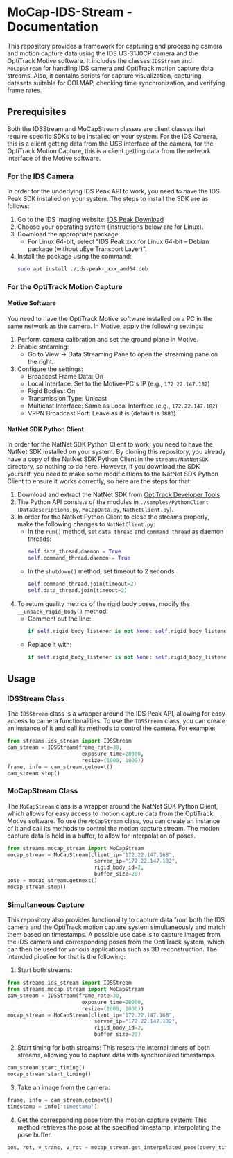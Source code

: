 # MoCap-IDS-Stream - Documentation

This repository provides a framework for capturing and processing camera and motion capture data using the IDS U3-31J0CP camera and the OptiTrack Motive software. 
It includes the classes `IDSStream` and `MoCapStream` for handling IDS camera and OptiTrack motion capture data streams.
Also, it contains scripts for capture visualization, capturing datasets suitable for COLMAP, checking time synchronization, and verifying frame rates.

## Prerequisites
Both the IDSStream and MoCapStream classes are client classes that require specific SDKs to be installed on your system.
For the IDS Camera, this is a client getting data from the USB interface of the camera, for the OptiTrack Motion Capture, this is a client getting data from the network interface of the Motive software.

### For the IDS Camera
In order for the underlying IDS Peak API to work, you need to have the IDS Peak SDK installed on your system. The steps to install the SDK are as follows:
1. Go to the IDS Imaging website: [IDS Peak Download](https://en.ids-imaging.com/download-peak.html)
2. Choose your operating system (instructions below are for Linux).
3. Download the appropriate package:
   - For Linux 64-bit, select "IDS Peak xxx for Linux 64-bit – Debian package (without uEye Transport Layer)".
4. Install the package using the command:
   ```bash
   sudo apt install ./ids-peak-_xxx_amd64.deb
   ```  

### For the OptiTrack Motion Capture
#### Motive Software
You need to have the OptiTrack Motive software installed on a PC in the same network as the camera.
In Motive, apply the following settings:
1. Perform camera calibration and set the ground plane in Motive.
2. Enable streaming:
   - Go to View → Data Streaming Pane to open the streaming pane on the right.
3. Configure the settings:
   - Broadcast Frame Data: On
   - Local Interface: Set to the Motive-PC's IP (e.g., `172.22.147.182`)
   - Rigid Bodies: On
   - Transmission Type: Unicast
   - Multicast Interface: Same as Local Interface (e.g., `172.22.147.182`)
   - VRPN Broadcast Port: Leave as it is (default is `3883`)

#### NatNet SDK Python Client
In order for the NatNet SDK Python Client to work, you need to have the NatNet SDK installed on your system.
By cloning this repository, you already have a copy of the NatNet SDK Python Client in the `streams/NatNetSDK` directory, so nothing to do here.
However, if you download the SDK yourself, you need to make some modifications to the NatNet SDK Python Client to ensure it works correctly, so here are the steps for that:
1. Download and extract the NatNet SDK from [OptiTrack Developer Tools](https://optitrack.com/support/downloads/developer-tools.html#natnet-sdk).
2. The Python API consists of the modules in `./samples/PythonClient` (`DataDescriptions.py`, `MoCapData.py`, `NatNetClient.py`).
3. In order for the NatNet Python Client to close the streams properly, make the following changes to `NatNetClient.py`:
   - In the `run()` method, set `data_thread` and `command_thread` as daemon threads:
     ```python
     self.data_thread.daemon = True
     self.command_thread.daemon = True
     ```
   - In the `shutdown()` method, set timeout to 2 seconds:
     ```python
     self.command_thread.join(timeout=2)
     self.data_thread.join(timeout=2)
     ```
4. To return quality metrics of the rigid body poses, modify the `__unpack_rigid_body()` method:
   - Comment out the line:
     ```python
     if self.rigid_body_listener is not None: self.rigid_body_listener(new_id, pos, rot)
     ```
   - Replace it with:
     ```python
     if self.rigid_body_listener is not None: self.rigid_body_listener(new_id, pos, rot, marker_error, tracking_valid)
     ```

## Usage
### IDSStream Class
The `IDSStream` class is a wrapper around the IDS Peak API, allowing for easy access to camera functionalities. 
To use the `IDSStream` class, you can create an instance of it and call its methods to control the camera. For example:
```python
from streams.ids_stream import IDSStream 
cam_stream = IDSStream(frame_rate=30, 
                        exposure_time=20000, 
                        resize=(1000, 1000))
frame, info = cam_stream.getnext()
cam_stream.stop()
```
### MoCapStream Class
The `MoCapStream` class is a wrapper around the NatNet SDK Python Client, which allows for easy access to motion capture data from the OptiTrack Motive software.
To use the `MoCapStream` class, you can create an instance of it and call its methods to control the motion capture stream.
The motion capture data is hold in a buffer, to allow for interpolation of poses.
```python
from streams.mocap_stream import MoCapStream
mocap_stream = MoCapStream(client_ip="172.22.147.168",
                            server_ip="172.22.147.182", 
                            rigid_body_id=2,
                            buffer_size=20)
pose = mocap_stream.getnext()
mocap_stream.stop()
```

### Simultaneous Capture
This repository also provides functionality to capture data from both the IDS camera and the OptiTrack motion capture system simultaneously and match them based on timestamps.
A possible use case is to capture images from the IDS camera and corresponding poses from the OptiTrack system, which can then be used for various applications such as 3D reconstruction.
The intended pipeline for that is the following:
1. Start both streams:
```python
from streams.ids_stream import IDSStream
from streams.mocap_stream import MoCapStream
cam_stream = IDSStream(frame_rate=30, 
                        exposure_time=20000, 
                        resize=(1000, 1000))
mocap_stream = MoCapStream(client_ip="172.22.147.168",
                            server_ip="172.22.147.182", 
                            rigid_body_id=2,
                            buffer_size=20)
```
2. Start timing for both streams:
This resets the internal timers of both streams, allowing you to capture data with synchronized timestamps.
```python
cam_stream.start_timing()
mocap_stream.start_timing()
```
3. Take an image from the camera:
```python
frame, info = cam_stream.getnext()
timestamp = info['timestamp']
```
4. Get the corresponding pose from the motion capture system:
This method retrieves the pose at the specified timestamp, interpolating the pose buffer.
```python
pos, rot, v_trans, v_rot = mocap_stream.get_interpolated_pose(query_time=timestamp)
```

 
